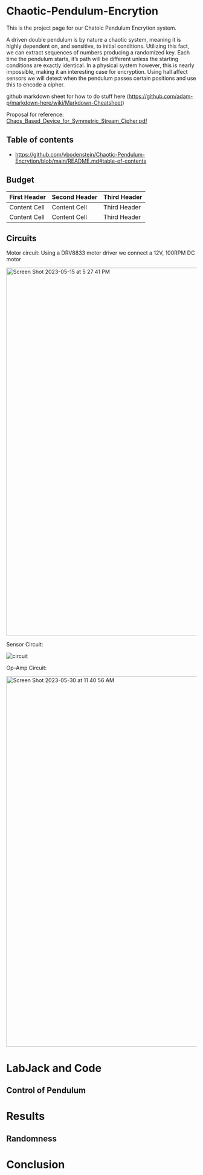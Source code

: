 # Chaotic-Pendulum-Encrytion
This is the project page for our Chatoic Pendulum Encrytion system. 

A driven double pendulum is by nature a chaotic system, meaning it is highly dependent on, and sensitive, to
initial conditions. Utilizing this fact, we can extract sequences of numbers producing a randomized key. Each time the
pendulum starts, it’s path will be different unless the starting conditions are exactly identical. In a physical system
however, this is nearly impossible, making it an interesting case for encryption. Using hall affect sensors we will
detect when the pendulum passes certain positions and use this to encode a cipher.



github markdown sheet for how to do stuff here
(https://github.com/adam-p/markdown-here/wiki/Markdown-Cheatsheet)



Proposal for reference:
[Chaos_Based_Device_for_Symmetric_Stream_Cipher.pdf](https://github.com/vbodenstein/Chaotic-Pendulum-Encrytion/files/11482849/Chaos_Based_Device_for_Symmetric_Stream_Cipher.pdf)



## Table of contents
- https://github.com/vbodenstein/Chaotic-Pendulum-Encrytion/blob/main/README.md#table-of-contents


## Budget

| First Header  | Second Header | Third Header |
| ------------- | ------------- | ------------- |
| Content Cell  | Content Cell  | Third Header |
| Content Cell  | Content Cell  | Third Header |



## Circuits 

Motor circuit: Using a DRV8833 motor driver we connect a 12V, 100RPM DC motor

<img width="974" alt="Screen Shot 2023-05-15 at 5 27 41 PM" src="https://github.com/vbodenstein/Chaotic-Pendulum-Encrytion/assets/133536500/761e181d-c835-4561-83f3-1964c36d5877">



Sensor Circuit:

![circuit](https://github.com/vbodenstein/Chaotic-Pendulum-Encrytion/assets/133536500/f747b40a-b0e2-493b-96f8-a94cdae36696)


Op-Amp Circuit:

<img width="980" alt="Screen Shot 2023-05-30 at 11 40 56 AM" src="https://github.com/vbodenstein/Chaotic-Pendulum-Encrytion/assets/133536500/95555882-8c0f-4dd4-89f7-c37b6799e240">


# LabJack and Code




## Control of Pendulum





# Results





## Randomness 




# Conclusion
